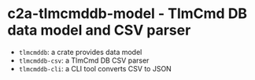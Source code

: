 # c2a-tlmcmddb-model - TlmCmd DB data model and CSV parser

- `tlmcmddb`: a crate provides data model
- `tlmcmddb-csv`: a TlmCmd DB CSV parser
- `tlmcmddb-cli`: a CLI tool converts CSV to JSON
